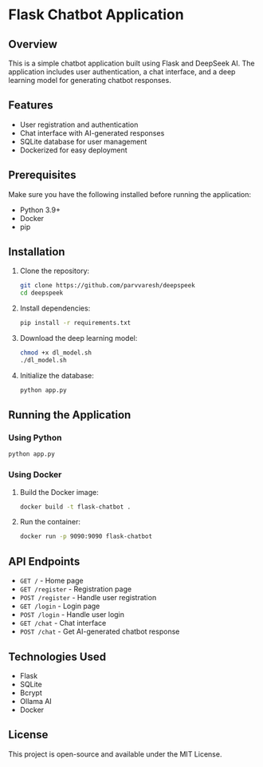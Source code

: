 # Flask Chatbot Application

## Overview
This is a simple chatbot application built using Flask and DeepSeek AI. The application includes user authentication, a chat interface, and a deep learning model for generating chatbot responses.

## Features
- User registration and authentication
- Chat interface with AI-generated responses
- SQLite database for user management
- Dockerized for easy deployment

## Prerequisites
Make sure you have the following installed before running the application:
- Python 3.9+
- Docker
- pip

## Installation

1. Clone the repository:
   ```sh
   git clone https://github.com/parvvaresh/deepspeek
   cd deepspeek
   ```

2. Install dependencies:
   ```sh
   pip install -r requirements.txt
   ```

3. Download the deep learning model:
   ```sh
   chmod +x dl_model.sh
   ./dl_model.sh
   ```

4. Initialize the database:
   ```sh
   python app.py
   ```

## Running the Application

### Using Python
```sh
python app.py
```

### Using Docker
1. Build the Docker image:
   ```sh
   docker build -t flask-chatbot .
   ```
2. Run the container:
   ```sh
   docker run -p 9090:9090 flask-chatbot
   ```

## API Endpoints
- `GET /` - Home page
- `GET /register` - Registration page
- `POST /register` - Handle user registration
- `GET /login` - Login page
- `POST /login` - Handle user login
- `GET /chat` - Chat interface
- `POST /chat` - Get AI-generated chatbot response

## Technologies Used
- Flask
- SQLite
- Bcrypt
- Ollama AI
- Docker

## License
This project is open-source and available under the MIT License.

